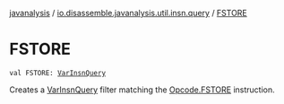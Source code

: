 [javanalysis](../index.md) / [io.disassemble.javanalysis.util.insn.query](index.md) / [FSTORE](./-f-s-t-o-r-e.md)

# FSTORE

`val FSTORE: `[`VarInsnQuery`](-var-insn-query/index.md)

Creates a [VarInsnQuery](-var-insn-query/index.md) filter matching the [Opcode.FSTORE](#) instruction.


